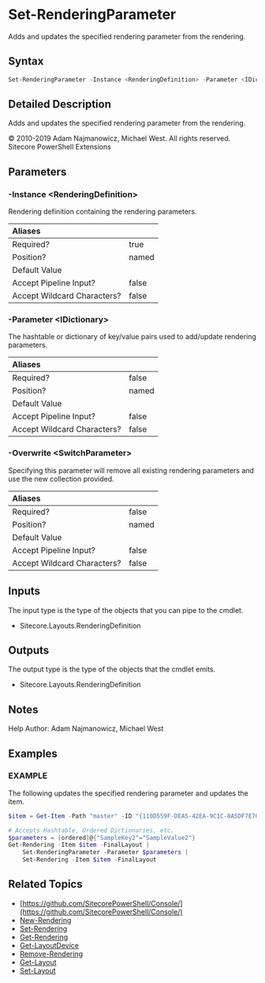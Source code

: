 # Set-RenderingParameter

Adds and updates the specified rendering parameter from the rendering.

## Syntax

```powershell
Set-RenderingParameter -Instance <RenderingDefinition> -Parameter <IDictionary> [-Overwrite]
```

## Detailed Description

Adds and updates the specified rendering parameter from the rendering.

© 2010-2019 Adam Najmanowicz, Michael West. All rights reserved. Sitecore PowerShell Extensions

## Parameters

### -Instance  &lt;RenderingDefinition&gt;

Rendering definition containing the rendering parameters.

| Aliases |  |
| :--- | :--- |
| Required? | true |
| Position? | named |
| Default Value |  |
| Accept Pipeline Input? | false |
| Accept Wildcard Characters? | false |

### -Parameter  &lt;IDictionary&gt;

The hashtable or dictionary of key/value pairs used to add/update rendering parameters.

| Aliases |  |
| :--- | :--- |
| Required? | false |
| Position? | named |
| Default Value |  |
| Accept Pipeline Input? | false |
| Accept Wildcard Characters? | false |

### -Overwrite  &lt;SwitchParameter&gt;

Specifying this parameter will remove all existing rendering parameters and use the new collection provided.

| Aliases |  |
| :--- | :--- |
| Required? | false |
| Position? | named |
| Default Value |  |
| Accept Pipeline Input? | false |
| Accept Wildcard Characters? | false |

## Inputs

The input type is the type of the objects that you can pipe to the cmdlet.

* Sitecore.Layouts.RenderingDefinition

## Outputs

The output type is the type of the objects that the cmdlet emits.

* Sitecore.Layouts.RenderingDefinition

## Notes

Help Author: Adam Najmanowicz, Michael West

## Examples

### EXAMPLE

The following updates the specified rendering parameter and updates the item.

```powershell
$item = Get-Item -Path "master" -ID "{110D559F-DEA5-42EA-9C1C-8A5DF7E70EF9}"

# Accepts Hashtable, Ordered Dictionaries, etc.
$parameters = [ordered]@{"SampleKey2"="SampleValue2"}
Get-Rendering -Item $item -FinalLayout |
    Set-RenderingParameter -Parameter $parameters | 
    Set-Rendering -Item $item -FinalLayout
```

## Related Topics

* [https://github.com/SitecorePowerShell/Console/](https://github.com/SitecorePowerShell/Console/) 
* [New-Rendering](new-rendering.md)
* [Set-Rendering](set-rendering.md)
* [Get-Rendering](get-rendering.md)
* [Get-LayoutDevice](get-layoutdevice.md)
* [Remove-Rendering](remove-rendering.md)
* [Get-Layout](get-layout.md)
* [Set-Layout](set-layout.md)

